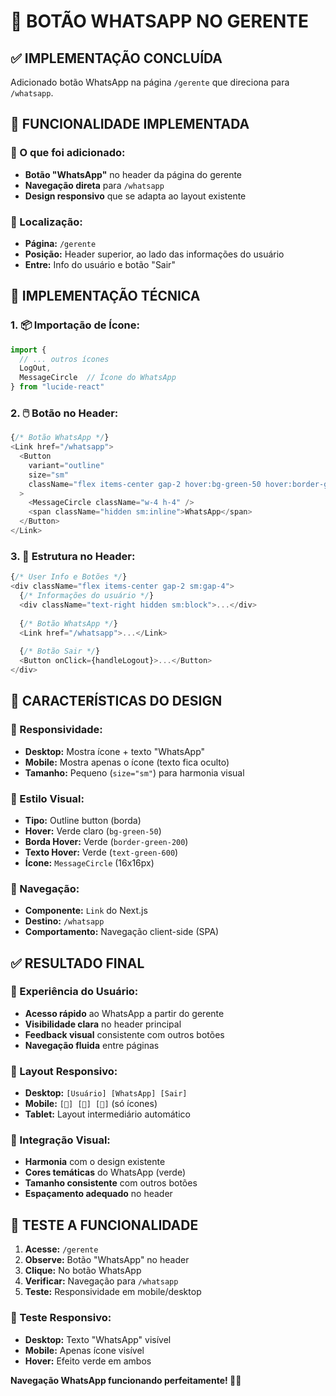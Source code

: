 # 💬 BOTÃO WHATSAPP NO GERENTE

## ✅ **IMPLEMENTAÇÃO CONCLUÍDA**

Adicionado botão WhatsApp na página `/gerente` que direciona para `/whatsapp`.

## 🎯 **FUNCIONALIDADE IMPLEMENTADA**

### **📱 O que foi adicionado:**
- **Botão "WhatsApp"** no header da página do gerente
- **Navegação direta** para `/whatsapp`
- **Design responsivo** que se adapta ao layout existente

### **📍 Localização:**
- **Página:** `/gerente`
- **Posição:** Header superior, ao lado das informações do usuário
- **Entre:** Info do usuário e botão "Sair"

## 🔧 **IMPLEMENTAÇÃO TÉCNICA**

### **1. 📦 Importação de Ícone:**
```javascript
import { 
  // ... outros ícones
  LogOut,
  MessageCircle  // Ícone do WhatsApp
} from "lucide-react"
```

### **2. 🖱️ Botão no Header:**
```javascript
{/* Botão WhatsApp */}
<Link href="/whatsapp">
  <Button
    variant="outline"
    size="sm"
    className="flex items-center gap-2 hover:bg-green-50 hover:border-green-200 hover:text-green-600"
  >
    <MessageCircle className="w-4 h-4" />
    <span className="hidden sm:inline">WhatsApp</span>
  </Button>
</Link>
```

### **3. 🎨 Estrutura no Header:**
```javascript
{/* User Info e Botões */}
<div className="flex items-center gap-2 sm:gap-4">
  {/* Informações do usuário */}
  <div className="text-right hidden sm:block">...</div>
  
  {/* Botão WhatsApp */}
  <Link href="/whatsapp">...</Link>
  
  {/* Botão Sair */}
  <Button onClick={handleLogout}>...</Button>
</div>
```

## 🎨 **CARACTERÍSTICAS DO DESIGN**

### **📱 Responsividade:**
- **Desktop:** Mostra ícone + texto "WhatsApp"
- **Mobile:** Mostra apenas o ícone (texto fica oculto)
- **Tamanho:** Pequeno (`size="sm"`) para harmonia visual

### **🎨 Estilo Visual:**
- **Tipo:** Outline button (borda)
- **Hover:** Verde claro (`bg-green-50`)
- **Borda Hover:** Verde (`border-green-200`)
- **Texto Hover:** Verde (`text-green-600`)
- **Ícone:** `MessageCircle` (16x16px)

### **🔗 Navegação:**
- **Componente:** `Link` do Next.js
- **Destino:** `/whatsapp`
- **Comportamento:** Navegação client-side (SPA)

## ✅ **RESULTADO FINAL**

### **🎯 Experiência do Usuário:**
- **Acesso rápido** ao WhatsApp a partir do gerente
- **Visibilidade clara** no header principal
- **Feedback visual** consistente com outros botões
- **Navegação fluida** entre páginas

### **📱 Layout Responsivo:**
- **Desktop:** `[Usuário] [WhatsApp] [Sair]`
- **Mobile:** `[👤] [💬] [🚪]` (só ícones)
- **Tablet:** Layout intermediário automático

### **🎨 Integração Visual:**
- **Harmonia** com o design existente
- **Cores temáticas** do WhatsApp (verde)
- **Tamanho consistente** com outros botões
- **Espaçamento adequado** no header

## 🚀 **TESTE A FUNCIONALIDADE**

1. **Acesse:** `/gerente`
2. **Observe:** Botão "WhatsApp" no header
3. **Clique:** No botão WhatsApp
4. **Verificar:** Navegação para `/whatsapp`
5. **Teste:** Responsividade em mobile/desktop

### **📱 Teste Responsivo:**
- **Desktop:** Texto "WhatsApp" visível
- **Mobile:** Apenas ícone visível
- **Hover:** Efeito verde em ambos

**Navegação WhatsApp funcionando perfeitamente! 💬✅** 